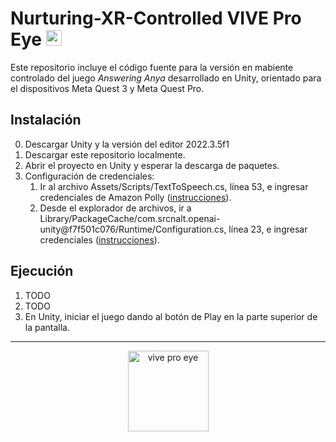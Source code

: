 # Nurturing-XR-Controlled VIVE Pro Eye <img alt="htc logo" height="25" src="https://cdn.worldvectorlogo.com/logos/vive-2.svg">
Este repositorio incluye el código fuente para la versión en mabiente controlado del juego _Answering Anya_ desarrollado en Unity, orientado para el dispositivos Meta Quest 3 y Meta Quest Pro.

## Instalación
0. Descargar Unity y la versión del editor 2022.3.5f1
2. Descargar este repositorio localmente.
3. Abrir el proyecto en Unity y esperar la descarga de paquetes.
4. Configuración de credenciales:
   1. Ir al archivo Assets/Scripts/TextToSpeech.cs, línea 53, e ingresar credenciales de Amazon Polly ([instrucciones](https://github.com/2024-10-XR-Thesis/.github/wiki/Instrucciones-Amazon-Polly)).
   2. Desde el explorador de archivos, ir a Library/PackageCache/com.srcnalt.openai-unity@f7f501c076/Runtime/Configuration.cs, línea 23, e ingresar credenciales ([instrucciones](https://github.com/2024-10-XR-Thesis/.github/wiki/Instrucciones-OpenAI)).

## Ejecución
1. TODO
2. TODO
3. En Unity, iniciar el juego dando al botón de Play en la parte superior de la pantalla.
<hr>
<p align="center">
  <img width="129" alt="vive pro eye" title="VIVE Pro Eye" src="https://github.com/2024-10-XR-Thesis/Nurturing-XR-Controlled/assets/69609680/210a73c7-518c-4200-b8dc-32292fcf714c">
</p>


